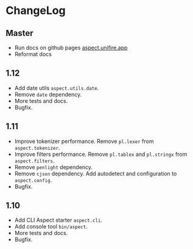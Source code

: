 ChangeLog
=========

Master
------

- Run docs on github pages [aspect.unifire.app](https://aspect.unifire.app/)
- Reformat docs

1.12
----

- Add date utils `aspect.utils.date`.
- Remove `date` dependency.
- More tests and docs.
- Bugfix.

1.11
----

- Improve tokenizer performance.  Remove `pl.lexer` from `aspect.tokenizer`.
- Improve filters performance. Remove `pl.tablex` and `pl.stringx` from `aspect.filters`.
- Remove `penlight` dependency.
- Remove `cjson` dependency. Add autodetect and configuration to `aspect.config`.
- Bugfix.

1.10
----

- Add CLI Aspect starter `aspect.cli`.
- Add console tool `bin/aspect`.
- More tests and docs.
- Bugfix.